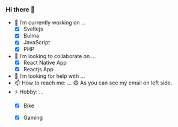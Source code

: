 ### Hi there 👋


- 🔭 I’m currently working on ...
  - [x] Sveltejs
  - [x] Bulma
  - [x] JavaScript
  - [x] PHP
  
- 👯 I’m looking to collaborate on ...
  - [x] React Native App
  - [x] Reactjs App
  
- 🤔 I’m looking for help with ...
- 📫 How to reach me: ...
   :smile: As you can see my email on left side.
- ⚡ Hobby: ...
  - [x] Bike
  - [x] Gaming
  
  

